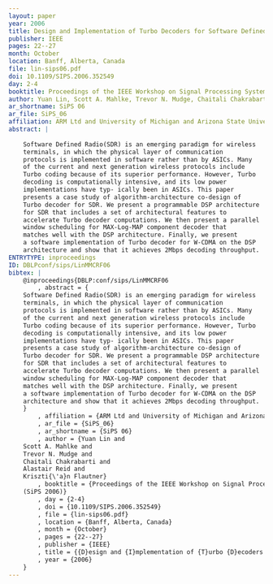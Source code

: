 ```yaml
---
layout: paper
year: 2006
title: Design and Implementation of Turbo Decoders for Software Defined Radio
publisher: IEEE
pages: 22--27
month: October
location: Banff, Alberta, Canada
file: lin-sips06.pdf
doi: 10.1109/SIPS.2006.352549
day: 2-4
booktitle: Proceedings of the IEEE Workshop on Signal Processing Systems (SiPS 2006)
author: Yuan Lin, Scott A. Mahlke, Trevor N. Mudge, Chaitali Chakrabarti, Alastair Reid, Krisztián Flautner
ar_shortname: SiPS 06
ar_file: SiPS_06
affiliation: ARM Ltd and University of Michigan and Arizona State University
abstract: |
    
    Software Defined Radio(SDR) is an emerging paradigm for wireless
    terminals, in which the physical layer of communication
    protocols is implemented in software rather than by ASICs. Many
    of the current and next generation wireless protocols include
    Turbo coding because of its superior performance. However, Turbo
    decoding is computationally intensive, and its low power
    implementations have typ- ically been in ASICs. This paper
    presents a case study of algorithm-architecture co-design of
    Turbo decoder for SDR. We present a programmable DSP architecture
    for SDR that includes a set of architectural features to
    accelerate Turbo decoder computations. We then present a parallel
    window scheduling for MAX-Log-MAP component decoder that
    matches well with the DSP architecture. Finally, we present
    a software implementation of Turbo decoder for W-CDMA on the DSP
    architecture and show that it achieves 2Mbps decoding throughput.
ENTRYTYPE: inproceedings
ID: DBLPconf/sips/LinMMCRF06
bibtex: |
    @inproceedings{DBLP:conf/sips/LinMMCRF06
        , abstract = {
    Software Defined Radio(SDR) is an emerging paradigm for wireless
    terminals, in which the physical layer of communication
    protocols is implemented in software rather than by ASICs. Many
    of the current and next generation wireless protocols include
    Turbo coding because of its superior performance. However, Turbo
    decoding is computationally intensive, and its low power
    implementations have typ- ically been in ASICs. This paper
    presents a case study of algorithm-architecture co-design of
    Turbo decoder for SDR. We present a programmable DSP architecture
    for SDR that includes a set of architectural features to
    accelerate Turbo decoder computations. We then present a parallel
    window scheduling for MAX-Log-MAP component decoder that
    matches well with the DSP architecture. Finally, we present
    a software implementation of Turbo decoder for W-CDMA on the DSP
    architecture and show that it achieves 2Mbps decoding throughput.
    }
        , affiliation = {ARM Ltd and University of Michigan and Arizona State University}
        , ar_file = {SiPS_06}
        , ar_shortname = {SiPS 06}
        , author = {Yuan Lin and
    Scott A. Mahlke and
    Trevor N. Mudge and
    Chaitali Chakrabarti and
    Alastair Reid and
    Kriszti{\'a}n Flautner}
        , booktitle = {Proceedings of the IEEE Workshop on Signal Processing Systems
    (SiPS 2006)}
        , day = {2-4}
        , doi = {10.1109/SIPS.2006.352549}
        , file = {lin-sips06.pdf}
        , location = {Banff, Alberta, Canada}
        , month = {October}
        , pages = {22--27}
        , publisher = {IEEE}
        , title = {{D}esign and {I}mplementation of {T}urbo {D}ecoders for {S}oftware {D}efined {R}adio}
        , year = {2006}
    }
---
```

